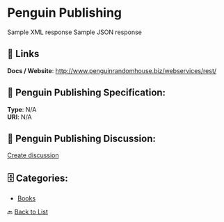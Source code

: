 # Penguin Publishing


Sample XML response Sample JSON response

##  🔗 Links
**Docs / Website**: http://www.penguinrandomhouse.biz/webservices/rest/

## 🧬 Penguin Publishing Specification:
**Type**: N/A  
**URI**: N/A

## 💬 Penguin Publishing Discussion:
[Create discussion](https://github.com/apis-list/apis-list/discussions/new)

## 🗄️ Categories:
- [Books](https://github.com/apis-list/apis-list#books-)




🔙 [Back to List](https://github.com/apis-list/apis-list)
